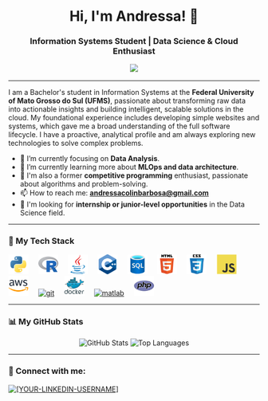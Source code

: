 <h1 align="center">Hi, I'm Andressa! 👋</h1>
<h3 align="center">Information Systems Student | Data Science & Cloud Enthusiast</h3>

<p align="center">
  <img src="https://media1.giphy.com/media/v1.Y2lkPTc5MGI3NjExemFmMDZmdmF2cDJwZ2o5MmNnemg2b3ZwdnozZXVnMXE3ZjVsOWozNCZlcD12MV9pbnRlcm5hbF9naWZfYnlfaWQmY3Q9Zw/jM4NGpvx6jZmW93hcZ/giphy.gif" width="100">
</p>

---

<p align="left"> 
  I am a Bachelor's student in Information Systems at the <strong>Federal University of Mato Grosso do Sul (UFMS)</strong>, passionate about transforming raw data into actionable insights and building intelligent, scalable solutions in the cloud. My foundational experience includes developing simple websites and systems, which gave me a broad understanding of the full software lifecycle. I have a proactive, analytical profile and am always exploring new technologies to solve complex problems.
</p>

- 🔭 I’m currently focusing on **Data Analysis**.
- 🌱 I’m currently learning more about **MLOps and data architecture**.
- 🧠 I'm also a former **competitive programming** enthusiast, passionate about algorithms and problem-solving.
- 📫 How to reach me: **andressacolinbarbosa@gmail.com**
- 🤝 I'm looking for **internship or junior-level opportunities** in the Data Science field.

---

<h3 align="left">🚀 My Tech Stack</h3>
<p align="left">
  <a href="https://www.python.org" target="_blank" rel="noreferrer"><img src="https://raw.githubusercontent.com/devicons/devicon/master/icons/python/python-original.svg" alt="python" width="40" height="40"/></a>
  &nbsp;&nbsp;&nbsp;
  <a href="https://www.r-project.org/" target="_blank" rel="noreferrer"><img src="https://raw.githubusercontent.com/devicons/devicon/master/icons/r/r-original.svg" alt="R" width="40" height="40"/></a>
  &nbsp;&nbsp;&nbsp;
  <a href="https://www.java.com" target="_blank" rel="noreferrer"><img src="https://raw.githubusercontent.com/devicons/devicon/master/icons/java/java-original.svg" alt="java" width="40" height="40"/></a>
  &nbsp;&nbsp;&nbsp;
  <a href="https://www.cplusplus.com/" target="_blank" rel="noreferrer"><img src="https://raw.githubusercontent.com/devicons/devicon/master/icons/cplusplus/cplusplus-original.svg" alt="cplusplus" width="40" height="40"/></a>
  &nbsp;&nbsp;&nbsp;
  <a href="https://developer.mozilla.org/en-US/docs/Web/SQL" target="_blank" rel="noreferrer"><img src="https://raw.githubusercontent.com/devicons/devicon/master/icons/azuresqldatabase/azuresqldatabase-original.svg" alt="sql" width="40" height="40"/></a>
  &nbsp;&nbsp;&nbsp;
  <a href="https://www.w3.org/html/" target="_blank" rel="noreferrer"><img src="https://raw.githubusercontent.com/devicons/devicon/master/icons/html5/html5-original-wordmark.svg" alt="html5" width="40" height="40"/></a>
  &nbsp;&nbsp;&nbsp;
  <a href="https://www.w3schools.com/css/" target="_blank" rel="noreferrer"><img src="https://raw.githubusercontent.com/devicons/devicon/master/icons/css3/css3-original-wordmark.svg" alt="css3" width="40" height="40"/></a>
  &nbsp;&nbsp;&nbsp;
  <a href="https://developer.mozilla.org/en-US/docs/Web/JavaScript" target="_blank" rel="noreferrer"><img src="https://raw.githubusercontent.com/devicons/devicon/master/icons/javascript/javascript-original.svg" alt="javascript" width="40" height="40"/></a>
  &nbsp;&nbsp;&nbsp;
  <a href="https://aws.amazon.com" target="_blank" rel="noreferrer"><img src="https://raw.githubusercontent.com/devicons/devicon/master/icons/amazonwebservices/amazonwebservices-original-wordmark.svg" alt="aws" width="40" height="40"/></a>
  &nbsp;&nbsp;&nbsp;
  <a href="https://git-scm.com/" target="_blank" rel="noreferrer"><img src="https://www.vectorlogo.zone/logos/git-scm/git-scm-icon.svg" alt="git" width="40" height="40"/></a>
  &nbsp;&nbsp;&nbsp;
  <a href="https://www.docker.com/" target="_blank" rel="noreferrer"><img src="https://raw.githubusercontent.com/devicons/devicon/master/icons/docker/docker-original-wordmark.svg" alt="docker" width="40" height="40"/></a>
  &nbsp;&nbsp;&nbsp;
  <a href="https://www.mathworks.com/products/matlab.html" target="_blank" rel="noreferrer"><img src="https://upload.wikimedia.org/wikipedia/commons/2/21/Matlab_Logo.png" alt="matlab" width="40" height="40"/></a>
    &nbsp;&nbsp;&nbsp;
  <a href="https://www.php.net" target="_blank" rel="noreferrer"><img src="https://raw.githubusercontent.com/devicons/devicon/master/icons/php/php-original.svg" alt="php" width="40" height="40"/></a>
</p>

---

<h3 align="left">📊 My GitHub Stats</h3>
<p align="center">
  <img align="center" src="https://github-readme-stats.vercel.app/api?username=AndressaColin&show_icons=true&locale=en&theme=dracula" alt="GitHub Stats" />
  <img align="center" src="https://github-readme-stats.vercel.app/api/top-langs/?username=AndressaColin&layout=compact&locale=en&theme=dracula" alt="Top Languages" />
</p>

---

<h3 align="left">🔗 Connect with me:</h3>
<p align="left">
<a href="https://linkedin.com/in/[YOUR-LINKEDIN-USERNAME]" target="blank"><img align="center" src="https://raw.githubusercontent.com/rahuldkjain/github-profile-readme-generator/master/src/images/icons/Social/linked-in-alt.svg" alt="[YOUR-LINKEDIN-USERNAME]" height="30" width="40" /></a>
</p>





